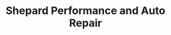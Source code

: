 ---
title: "Shepard Performance and Auto Repair"
url: /waldport/shepard-performance-and-auto-repair/
shop: car repair
---